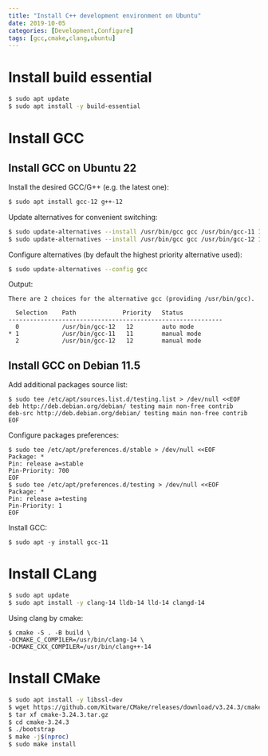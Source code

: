 ```yaml
---
title: "Install C++ development environment on Ubuntu"
date: 2019-10-05
categories: [Development,Configure]
tags: [gcc,cmake,clang,ubuntu]
---
```


# Install build essential

```bash
$ sudo apt update
$ sudo apt install -y build-essential
```

# Install GCC

## Install GCC on Ubuntu 22

Install the desired GCC/G++ (e.g. the latest one):

```bash
$ sudo apt install gcc-12 g++-12
```

Update alternatives for convenient switching:

```bash
$ sudo update-alternatives --install /usr/bin/gcc gcc /usr/bin/gcc-11 11 --slave /usr/bin/g++ g++ /usr/bin/g++-11 --slave /usr/bin/gcov gcov /usr/bin/gcov-11
$ sudo update-alternatives --install /usr/bin/gcc gcc /usr/bin/gcc-12 12 --slave /usr/bin/g++ g++ /usr/bin/g++-12 --slave /usr/bin/gcov gcov /usr/bin/gcov-12
```

Configure alternatives (by default the highest priority alternative used):

```bash
$ sudo update-alternatives --config gcc
```

Output:

```
There are 2 choices for the alternative gcc (providing /usr/bin/gcc).

  Selection    Path             Priority   Status
------------------------------------------------------------
  0            /usr/bin/gcc-12   12        auto mode
* 1            /usr/bin/gcc-11   11        manual mode
  2            /usr/bin/gcc-12   12        manual mode
```

## Install GCC on Debian 11.5

Add additional packages source list:
```shell
$ sudo tee /etc/apt/sources.list.d/testing.list > /dev/null <<EOF
deb http://deb.debian.org/debian/ testing main non-free contrib
deb-src http://deb.debian.org/debian/ testing main non-free contrib
EOF
```

Configure packages preferences:
```shell
$ sudo tee /etc/apt/preferences.d/stable > /dev/null <<EOF
Package: *
Pin: release a=stable
Pin-Priority: 700
EOF
$ sudo tee /etc/apt/preferences.d/testing > /dev/null <<EOF
Package: *
Pin: release a=testing
Pin-Priority: 1
EOF
```

Install GCC:
```shell
$ sudo apt -y install gcc-11
```

# Install CLang

```bash
$ sudo apt update
$ sudo apt install -y clang-14 lldb-14 lld-14 clangd-14
```

Using clang by cmake:

```
$ cmake -S . -B build \
-DCMAKE_C_COMPILER=/usr/bin/clang-14 \
-DCMAKE_CXX_COMPILER=/usr/bin/clang++-14
```

# Install CMake

```bash
$ sudo apt install -y libssl-dev
$ wget https://github.com/Kitware/CMake/releases/download/v3.24.3/cmake-3.24.3.tar.gz
$ tar xf cmake-3.24.3.tar.gz
$ cd cmake-3.24.3
$ ./bootstrap
$ make -j$(nproc)
$ sudo make install
```
